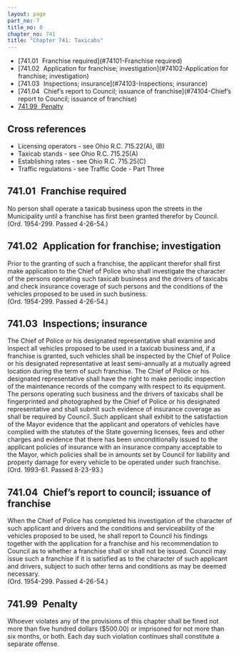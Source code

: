```yaml
---
layout: page
part_no: 7
title_no: 0
chapter_no: 741
title: "Chapter 741: Taxicabs"
---
```


* [741.01   Franchise required](#74101-Franchise required)
* [741.02   Application for franchise; investigation](#74102-Application for franchise; investigation)
* [741.03   Inspections; insurance](#74103-Inspections; insurance)
* [741.04   Chief’s report to Council; issuance of franchise](#74104-Chief’s report to Council; issuance of franchise)
* [741.99   Penalty](#74199-Penalty)

## Cross references

* Licensing operators - see Ohio R.C. 715.22(A), (B)
* Taxicab stands - see Ohio R.C. 715.25(A)
* Establishing rates - see Ohio R.C. 715.25(C)
* Traffic regulations - see Traffic Code - Part Three

## 741.01   Franchise required

No person shall operate a taxicab business upon the streets in the
Municipality until a franchise has first been granted therefor by Council.  
(Ord. 1954-299. Passed 4-26-54.)

## 741.02   Application for franchise; investigation

Prior to the granting of such a franchise, the applicant therefor shall
first make application to the Chief of Police who shall investigate the
character of the persons operating such taxicab business and the drivers of
taxicabs and check insurance coverage of such persons and the conditions of the
vehicles proposed to be used in such business.  
(Ord. 1954-299. Passed 4-26-54.)

## 741.03   Inspections; insurance

The Chief of Police or his designated representative shall examine and
inspect all vehicles proposed to be used in a taxicab business and, if a
franchise is granted, such vehicles shall be inspected by the Chief of Police
or his designated representative at least semi-annually at a mutually agreed
location during the term of such franchise. The Chief of Police or his
designated representative shall have the right to make periodic inspection of
the maintenance records of the company with respect to its equipment. The
persons operating such business and the drivers of taxicabs shall be
fingerprinted and photographed by the Chief of Police or his designated
representative and shall submit such evidence of insurance coverage as shall be
required by Council. Such applicant shall exhibit to the satisfaction of the
Mayor evidence that the applicant and operators of vehicles have complied with
the statutes of the State governing licenses, fees and other charges and
evidence that there has been unconditionally issued to the applicant policies
of insurance with an insurance company acceptable to the Mayor, which policies
shall be in amounts set by Council for liability and property damage for every
vehicle to be operated under such franchise.  
(Ord. 1993-61. Passed 8-23-93.)

## 741.04   Chief’s report to council; issuance of franchise

When the Chief of Police has completed his investigation of the character of
such applicant and drivers and the conditions and serviceability of the
vehicles proposed to be used, he shall report to Council his findings together
with the application for a franchise and his recommendation to Council as to
whether a franchise shall or shall not be issued. Council may issue such a
franchise if it is satisfied as to the character of such applicant and drivers,
subject to such other terns and conditions as may be deemed necessary.  
(Ord. 1954-299. Passed 4-26-54.)

## 741.99   Penalty

Whoever violates any of the provisions of this chapter shall be fined not
more than five hundred dollars ($500.00) or imprisoned for not more than six
months, or both. Each day such violation continues shall constitute a separate
offense.
